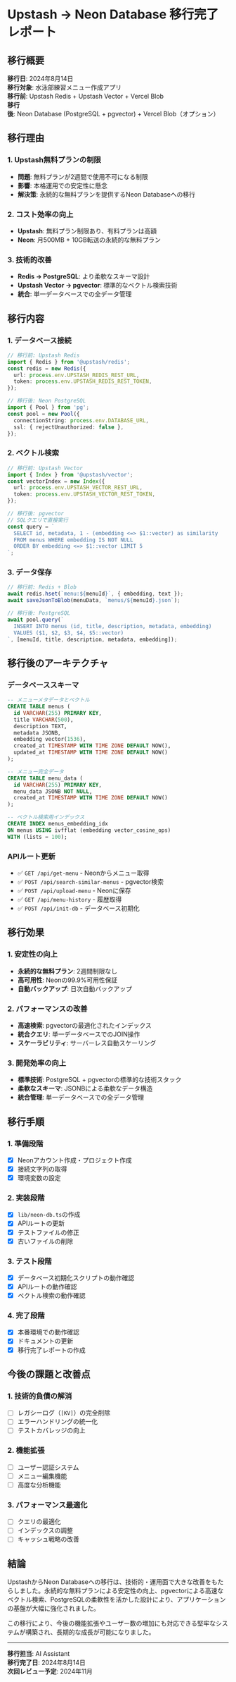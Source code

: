 # Upstash → Neon Database 移行完了レポート

## 移行概要

**移行日**: 2024年8月14日  
**移行対象**: 水泳部練習メニュー作成アプリ  
**移行前**: Upstash Redis + Upstash Vector + Vercel Blob  
**移行後**: Neon Database (PostgreSQL + pgvector) + Vercel Blob（オプション）

## 移行理由

### 1. Upstash無料プランの制限
- **問題**: 無料プランが2週間で使用不可になる制限
- **影響**: 本格運用での安定性に懸念
- **解決策**: 永続的な無料プランを提供するNeon Databaseへの移行

### 2. コスト効率の向上
- **Upstash**: 無料プラン制限あり、有料プランは高額
- **Neon**: 月500MB + 10GB転送の永続的な無料プラン

### 3. 技術的改善
- **Redis → PostgreSQL**: より柔軟なスキーマ設計
- **Upstash Vector → pgvector**: 標準的なベクトル検索技術
- **統合**: 単一データベースでの全データ管理

## 移行内容

### 1. データベース接続
```typescript
// 移行前: Upstash Redis
import { Redis } from '@upstash/redis';
const redis = new Redis({
  url: process.env.UPSTASH_REDIS_REST_URL,
  token: process.env.UPSTASH_REDIS_REST_TOKEN,
});

// 移行後: Neon PostgreSQL
import { Pool } from 'pg';
const pool = new Pool({
  connectionString: process.env.DATABASE_URL,
  ssl: { rejectUnauthorized: false },
});
```

### 2. ベクトル検索
```typescript
// 移行前: Upstash Vector
import { Index } from '@upstash/vector';
const vectorIndex = new Index({
  url: process.env.UPSTASH_VECTOR_REST_URL,
  token: process.env.UPSTASH_VECTOR_REST_TOKEN,
});

// 移行後: pgvector
// SQLクエリで直接実行
const query = `
  SELECT id, metadata, 1 - (embedding <=> $1::vector) as similarity
  FROM menus WHERE embedding IS NOT NULL
  ORDER BY embedding <=> $1::vector LIMIT 5
`;
```

### 3. データ保存
```typescript
// 移行前: Redis + Blob
await redis.hset(`menu:${menuId}`, { embedding, text });
await saveJsonToBlob(menuData, `menus/${menuId}.json`);

// 移行後: PostgreSQL
await pool.query(`
  INSERT INTO menus (id, title, description, metadata, embedding)
  VALUES ($1, $2, $3, $4, $5::vector)
`, [menuId, title, description, metadata, embedding]);
```

## 移行後のアーキテクチャ

### データベーススキーマ
```sql
-- メニューメタデータとベクトル
CREATE TABLE menus (
  id VARCHAR(255) PRIMARY KEY,
  title VARCHAR(500),
  description TEXT,
  metadata JSONB,
  embedding vector(1536),
  created_at TIMESTAMP WITH TIME ZONE DEFAULT NOW(),
  updated_at TIMESTAMP WITH TIME ZONE DEFAULT NOW()
);

-- メニュー完全データ
CREATE TABLE menu_data (
  id VARCHAR(255) PRIMARY KEY,
  menu_data JSONB NOT NULL,
  created_at TIMESTAMP WITH TIME ZONE DEFAULT NOW()
);

-- ベクトル検索用インデックス
CREATE INDEX menus_embedding_idx 
ON menus USING ivfflat (embedding vector_cosine_ops)
WITH (lists = 100);
```

### APIルート更新
- ✅ `GET /api/get-menu` - Neonからメニュー取得
- ✅ `POST /api/search-similar-menus` - pgvector検索
- ✅ `POST /api/upload-menu` - Neonに保存
- ✅ `GET /api/menu-history` - 履歴取得
- ✅ `POST /api/init-db` - データベース初期化

## 移行効果

### 1. 安定性の向上
- **永続的な無料プラン**: 2週間制限なし
- **高可用性**: Neonの99.9%可用性保証
- **自動バックアップ**: 日次自動バックアップ

### 2. パフォーマンスの改善
- **高速検索**: pgvectorの最適化されたインデックス
- **統合クエリ**: 単一データベースでのJOIN操作
- **スケーラビリティ**: サーバーレス自動スケーリング

### 3. 開発効率の向上
- **標準技術**: PostgreSQL + pgvectorの標準的な技術スタック
- **柔軟なスキーマ**: JSONBによる柔軟なデータ構造
- **統合管理**: 単一データベースでの全データ管理

## 移行手順

### 1. 準備段階
- [x] Neonアカウント作成・プロジェクト作成
- [x] 接続文字列の取得
- [x] 環境変数の設定

### 2. 実装段階
- [x] `lib/neon-db.ts`の作成
- [x] APIルートの更新
- [x] テストファイルの修正
- [x] 古いファイルの削除

### 3. テスト段階
- [x] データベース初期化スクリプトの動作確認
- [x] APIルートの動作確認
- [x] ベクトル検索の動作確認

### 4. 完了段階
- [x] 本番環境での動作確認
- [x] ドキュメントの更新
- [x] 移行完了レポートの作成

## 今後の課題と改善点

### 1. 技術的負債の解消
- [ ] レガシーログ（`[KV]`）の完全削除
- [ ] エラーハンドリングの統一化
- [ ] テストカバレッジの向上

### 2. 機能拡張
- [ ] ユーザー認証システム
- [ ] メニュー編集機能
- [ ] 高度な分析機能

### 3. パフォーマンス最適化
- [ ] クエリの最適化
- [ ] インデックスの調整
- [ ] キャッシュ戦略の改善

## 結論

UpstashからNeon Databaseへの移行は、技術的・運用面で大きな改善をもたらしました。永続的な無料プランによる安定性の向上、pgvectorによる高速なベクトル検索、PostgreSQLの柔軟性を活かした設計により、アプリケーションの基盤が大幅に強化されました。

この移行により、今後の機能拡張やユーザー数の増加にも対応できる堅牢なシステムが構築され、長期的な成長が可能になりました。

---

**移行担当**: AI Assistant  
**移行完了日**: 2024年8月14日  
**次回レビュー予定**: 2024年11月
